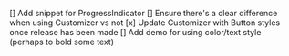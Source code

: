 [] Add snippet for ProgressIndicator
[] Ensure there's a clear difference when using Customizer vs not
[x] Update Customizer with Button styles once release has been made
[] Add demo for using color/text style (perhaps to bold some text)
